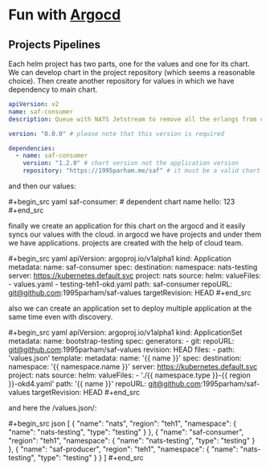 # Fun with [Argocd](https://argoproj.github.io/)

## Projects Pipelines

Each helm project has two parts, one for the values and one for its chart.
We can develop chart in the project repository (which seems a reasonable choice).
Then create another repository for values in which we have dependency to main chart.

```yaml
apiVersion: v2
name: saf-consumer
description: Queue with NATS Jetstream to remove all the erlangs from cloud

version: "0.0.0" # please note that this version is required

dependencies:
  - name: saf-consumer
    version: "1.2.0" # chart version not the application version
    repository: "https://1995parham.me/saf" # it must be a valid chart repository
```

and then our values:

#+begin_src yaml
saf-consumer: # dependent chart name
  hello: 123
#+end_src

finally we create an application for this chart on the argocd and it easily syncs our values with the cloud.
in argocd we have projects and under them we have applications. projects are created with the help of cloud team.

#+begin_src yaml
apiVersion: argoproj.io/v1alpha1
kind: Application
metadata:
  name: saf-consumer
spec:
  destination:
    namespace: nats-testing
    server: https://kubernetes.default.svc
  project: nats
  source:
    helm:
      valueFiles:
        - values.yaml
        - testing-teh1-okd.yaml
    path: saf-consumer
    repoURL: git@github.com:1995parham/saf-values
    targetRevision: HEAD
#+end_src

also we can create an application set to deploy multiple application at the same time even with discovery.

#+begin_src yaml
apiVersion: argoproj.io/v1alpha1
kind: ApplicationSet
metadata:
  name: bootstrap-testing
spec:
  generators:
    - git:
        repoURL: git@github.com:1995parham/saf-values
        revision: HEAD
        files:
          - path: 'values.json'
  template:
    metadata:
      name: '{{ name }}'
    spec:
      destination:
        namespace: '{{ namespace.name }}'
        server: https://kubernetes.default.svc
      project: nats
      source:
        helm:
          valueFiles:
            - './{{ namespace.type }}-{{ region }}-okd4.yaml'
        path: '{{ name }}'
        repoURL: git@github.com:1995parham/saf-values
        targetRevision: HEAD
#+end_src

and here the /values.json/:

#+begin_src json
[
  {
    "name": "nats",
    "region": "teh1",
    "namespace": {
      "name": "nats-testing",
      "type": "testing"
    }
  },
  {
    "name": "saf-consumer",
    "region": "teh1",
    "namespace": {
      "name": "nats-testing",
      "type": "testing"
    }
  },
  {
    "name": "saf-producer",
    "region": "teh1",
    "namespace": {
      "name": "nats-testing",
      "type": "testing"
    }
  }
]
#+end_src
